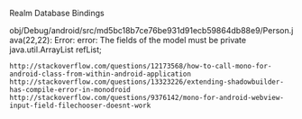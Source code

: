 
Realm Database Bindings

obj/Debug/android/src/md5bc18b7ce76be931d91ecb59864db88e9/Person.java(22,22): 
Error:  error: The fields of the model must be private
	java.util.ArrayList refList;

	
	
	http://stackoverflow.com/questions/12173568/how-to-call-mono-for-android-class-from-within-android-application
	http://stackoverflow.com/questions/13323226/extending-shadowbuilder-has-compile-error-in-monodroid
	http://stackoverflow.com/questions/9376142/mono-for-android-webview-input-field-filechooser-doesnt-work
	